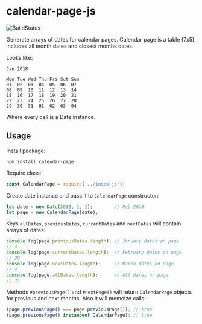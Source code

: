 # calendar-page-js

![BuildStatus](https://travis-ci.org/GeorgeGorbanev/calendar-page-js.png)

Generate arrays of dates for calendar pages.
Calendar page is a table (7x5), includes all month dates and closest months dates.

Looks like:

```
Jan 2018

Mon Tue Wed Thu Fri Sut Sun
01  02  03  04  05  06  07
08  09  10  11  12  13  14
15  16  17  18  19  20  21
22  23  24  25  26  27  28
29  30  31  01  02  03  04
```

Where every cell is a Date instance.


## Usage

Install package:

```
npm install calendar-page
```

Require class:

``` Javascript
const CalendarPage = require('../index.js');
```

Create date instance and pass it to `CalendarPage` constructor:

``` Javascript
let date = new Date(2018, 1, 1);        // Feb 2018
let page = new CalendarPage(date);
```
Keys `allDates`, `previousDates`, `currentDates` and `nextDates` will contain arrays of dates:

``` Javascript
console.log(page.previousDates.length); // January dates on page
// 3
console.log(page.currentDates.length);  // February dates on page
// 28
console.log(page.nextDates.length);     // March dates on page
// 4
console.log(page.allDates.length);      // All dates on page
// 35
```

Methods `#previousPage()` and `#nextPage()` will return `CalendarPage` objects for previous and next months. Also it will memoize calls:

``` Javascript
(page.previousPage() === page.previousPage()); // true
(page.previousPage() instanceof CalendarPage); // true
```
